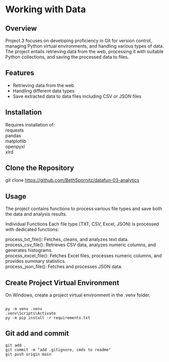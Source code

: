# Working with Data

## Overview

Project 3 focuses on developing proficiency in Git for version control, managing Python virtual environments, and handling various types of data. The project entails retrieving data from the web, processing it with suitable Python collections, and saving the processed data to files.

## Features

- Retrieving data from the web
- Handling different data types
- Save extracted data to data files including CSV or JSON files

## Installation

Requires installation of:  
requests  
pandas  
matplotlib  
openpyxl  
xlrd

## Clone the Repository

git clone https://github.com/BethSpornitz/datafun-03-analytics

## Usage

The project contains functions to process various file types and save both the data and analysis results.

Individual Functions
Each file type (TXT, CSV, Excel, JSON) is processed with dedicated functions:

process_txt_file(): Fetches, cleans, and analyzes text data.  
process_csv_file(): Retrieves CSV data, analyzes numeric columns, and generates histograms.  
process_excel_file(): Fetches Excel files, processes numeric columns, and provides summary statistics.  
process_json_file(): Fetches and processes JSON data.

## Create Project Virtual Environment

On Windows, create a project virtual environment in the .venv folder.

```shell

py -m venv .venv
.venv\Scripts\Activate
py -m pip install -r requirements.txt

```

## Git add and commit

```shell
git add .
git commit -m "add .gitignore, cmds to readme"
git push origin main
```

